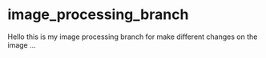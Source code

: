 # image_processing_branch

Hello
this is my image processing branch for make different changes on the image ...
